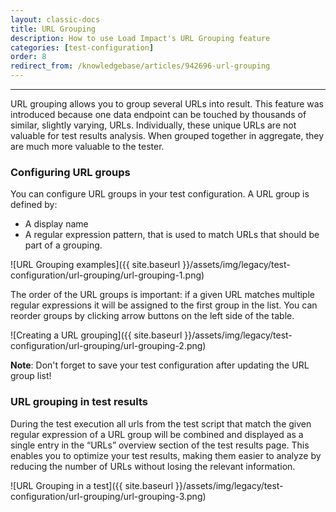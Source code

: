 ```yaml
---
layout: classic-docs
title: URL Grouping
description: How to use Load Impact's URL Grouping feature
categories: [test-configuration]
order: 8
redirect_from: /knowledgebase/articles/942696-url-grouping
---
```


***

URL grouping allows you to group several URLs into result. This feature was introduced because one data endpoint can be touched by thousands of similar, slightly varying, URLs. Individually, these unique URLs are not valuable for test results analysis. When grouped together in aggregate, they are much more valuable to the tester.

### Configuring URL groups
You can configure URL groups in your test configuration. A URL group is defined by:

- A display name
- A regular expression pattern, that is used to match URLs that should be part of a grouping.

![URL Grouping examples]({{ site.baseurl }}/assets/img/legacy/test-configuration/url-grouping/url-grouping-1.png)


The order of the URL groups is important: if a given URL matches multiple regular expressions it will be assigned to the first group in the list. You can reorder groups by clicking arrow buttons on the left side of the table.

![Creating a URL grouping]({{ site.baseurl }}/assets/img/legacy/test-configuration/url-grouping/url-grouping-2.png)

**Note**: Don't forget to save your test configuration after updating the URL group list!

### URL grouping in test results

During the test execution all urls from the test script that match the given regular expression of a URL group will be combined and displayed as a single entry in the “URLs” overview section of the test results page. This enables you to optimize your test results, making them easier to analyze by reducing the number of URLs without losing the relevant information.

![URL Grouping in a test]({{ site.baseurl }}/assets/img/legacy/test-configuration/url-grouping/url-grouping-3.png)
